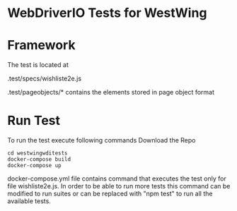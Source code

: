 # WebDriverIO Tests for WestWing

# Framework
The test is located at

.test/specs/wishliste2e.js 

.test/pageobjects/* contains the elements stored in page object format

# Run Test
To run the test execute following commands
Download the Repo

```docker
cd westwingwditests
docker-compose build
docker-compose up
```

docker-compose.yml file contains command that executes the test only for file wishliste2e.js.
In order to be able to run more tests this command can be modified to run suites or can be replaced with "npm test" to run all the available tests.

